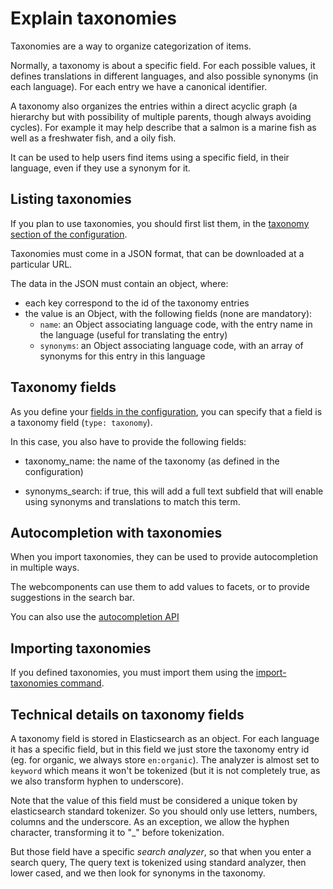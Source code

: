 # Explain taxonomies

Taxonomies are a way to organize categorization of items.

Normally, a taxonomy is about a specific field.
For each possible values, it defines translations in different languages, and also possible synonyms (in each language).
For each entry we have a canonical identifier.

A taxonomy also organizes the entries within a direct acyclic graph (a hierarchy but with possibility of multiple parents, though always avoiding cycles).
For example it may help describe that a salmon is a marine fish as well as a freshwater fish, and a oily fish.

It can be used to help users find items using a specific field, in their language, even if they use a synonym for it.

## Listing taxonomies

If you plan to use taxonomies, you should first list them, in the [taxonomy section of the configuration](./ref-config/searchalicious-config-schema.html#indices_additionalProperties_taxonomy).

Taxonomies must come in a JSON format, that can be downloaded at a particular URL.

The data in the JSON must contain an object, where:
* each key correspond to the id of the taxonomy entries
* the value is an Object, with the following fields (none are mandatory):
  * `name`: an Object associating language code,
    with the entry name in the language (useful for translating the entry)
  * `synonyms`: an Object associating language code,
    with an array of synonyms for this entry in this language

## Taxonomy fields

As you define your [fields in the configuration](./explain-configuration.md#fields),
you can specify that a field is a taxonomy field (`type: taxonomy`).

In this case, you also have to provide the following fields:
* taxonomy_name: the name of the taxonomy (as defined in the configuration)

* synonyms_search: if true,
  this will add a full text subfield that will enable using synonyms and translations to match this term.


## Autocompletion with taxonomies

When you import taxonomies, they can be used to provide autocompletion in multiple ways.

The webcomponents can use them to add values to facets,
or to provide suggestions in the search bar.

You can also use the [autocompletion API](../ref-openapi/#operation/taxonomy_autocomplete_autocomplete_get)

## Importing taxonomies

If you defined taxonomies,
you must import them using the [import-taxonomies command](../devs/ref-python/cli.html#python3-m-app-import-taxonomies).


## Technical details on taxonomy fields

A taxonomy field is stored in Elasticsearch as an object.
For each language it has a specific field, but in this field we just store the taxonomy entry id (eg. for organic, we always store `en:organic`). The analyzer is almost set to `keyword` which means it won't be tokenized (but it is not completely true, as we also transform hyphen to underscore).

Note that the value of this field must be considered a unique token by elasticsearch standard tokenizer.
So you should only use letters, numbers, columns and the underscore.
As an exception, we allow the hyphen character, transforming it to "_" before tokenization.

But those field have a specific *search analyzer*, so that when you enter a search query,
The query text is tokenized using standard analyzer, then lower cased, and we then look for synonyms in the taxonomy.